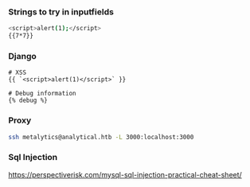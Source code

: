 
### Strings to try in inputfields
```sh
<script>alert(1);</script>
{{7*7}}
```


### Django
```
# XSS
{{ `<script>alert(1)</script>` }}

# Debug information
{% debug %}

```

### Proxy
```sh
ssh metalytics@analytical.htb -L 3000:localhost:3000
```


### Sql Injection
https://perspectiverisk.com/mysql-sql-injection-practical-cheat-sheet/



